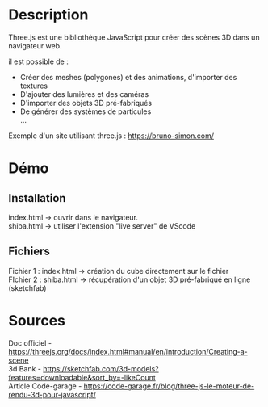 # Description

Three.js est une bibliothèque JavaScript pour créer des scènes 3D dans un navigateur web.

il est possible de :
- Créer des meshes (polygones) et des animations, d'importer des textures
- D'ajouter des lumières et des caméras
- D'importer des objets 3D pré-fabriqués
- De générer des systèmes de particules  
...

Exemple d'un site utilisant three.js : https://bruno-simon.com/  

# Démo

## Installation
index.html -> ouvrir dans le navigateur.  
shiba.html -> utiliser l'extension "live server" de VScode

## Fichiers
Fichier 1 : index.html -> création du cube directement sur le fichier  
FIchier 2 : shiba.html -> récupération d'un objet 3D pré-fabriqué en ligne (sketchfab)   

# Sources
Doc officiel - https://threejs.org/docs/index.html#manual/en/introduction/Creating-a-scene  
3d Bank - https://sketchfab.com/3d-models?features=downloadable&sort_by=-likeCount  
Article Code-garage - https://code-garage.fr/blog/three-js-le-moteur-de-rendu-3d-pour-javascript/  